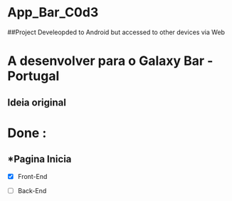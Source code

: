# App_Bar_C0d3
##Project Develeopded to Android but accessed to other devices via Web

# A desenvolver para o Galaxy Bar - Portugal
## **Ideia original**

# Done :
## *Pagina Inicia
 - [x] Front-End
 - [ ] Back-End

